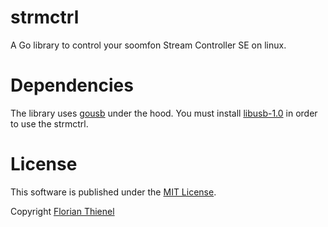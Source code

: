 # strmctrl
A Go library to control your soomfon Stream Controller SE on linux.

# Dependencies
The library uses [gousb](https://github.com/google/gousb) under the hood. You must install
[libusb-1.0](https://github.com/libusb/libusb/wiki) in order to use the strmctrl.

# License
This software is published under the [MIT License](https://www.tldrlegal.com/l/mit).

Copyright [Florian Thienel](http://thecodingflow.com/)
